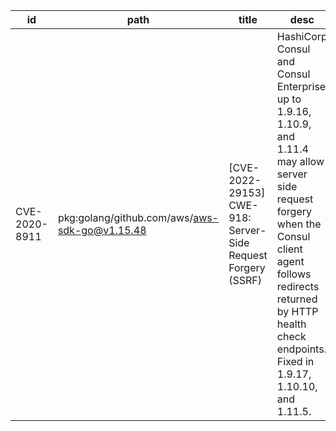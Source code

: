 | id | path | title | desc | cvss | ref |
| --- | --- | --- | --- | --- | --- |
| CVE-2020-8911 | pkg:golang/github.com/aws/aws-sdk-go@v1.15.48 | [CVE-2022-29153] CWE-918: Server-Side Request Forgery (SSRF) | HashiCorp Consul and Consul Enterprise up to 1.9.16, 1.10.9, and 1.11.4 may allow server side request forgery when the Consul client agent follows redirects returned by HTTP health check endpoints. Fixed in 1.9.17, 1.10.10, and 1.11.5. | 7.5 | https://ossindex.sonatype.org/vulnerability/CVE-2022-29153?component-type=golang&component-name=github.com%2Fhashicorp%2Fconsul&utm_source=nancy-client&utm_medium=integration&utm_content=1.0.37 |
